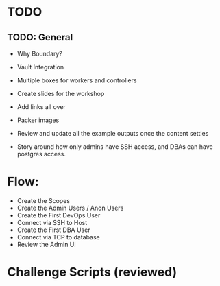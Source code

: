 # TODO

## TODO: General

- Why Boundary?
- Vault Integration
- Multiple boxes for workers and controllers
- Create slides for the workshop
- Add links all over
- Packer images
- Review and update all the example outputs once the content settles

- Story around how only admins have SSH access, and DBAs can have postgres access.

# Flow:

- Create the Scopes
- Create the Admin Users / Anon Users
- Create the First DevOps User
- Connect via SSH to Host
- Create the First DBA User
- Connect via TCP to database
- Review the Admin UI

# Challenge Scripts (reviewed)
